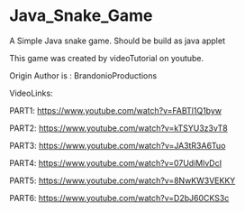 # Java_Snake_Game
A Simple Java snake game. Should be build as java applet

This game was created by videoTutorial on youtube.

Origin Author is : BrandonioProductions

VideoLinks:

  PART1: https://www.youtube.com/watch?v=FABTl1Q1byw
  
  PART2: https://www.youtube.com/watch?v=kTSYU3z3vT8
  
  PART3: https://www.youtube.com/watch?v=JA3tR3A6Tuo
  
  PART4: https://www.youtube.com/watch?v=07UdiMlvDcI
  
  PART5: https://www.youtube.com/watch?v=8NwKW3VEKKY
  
  PART6: https://www.youtube.com/watch?v=D2bJ60CKS3c
